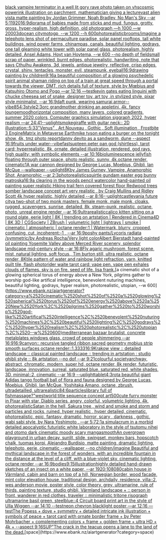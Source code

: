 [black vampire terminator in a well lit gory rave photo taken on vhs](https://www.ebank.nz/aiartgenerator?category=black%2520vampire%2520terminator%2520in%2520a%2520well%2520lit%2520gory%2520rave%2520photo%2520taken%2520on%2520vhs)[cosmic power](https://www.ebank.nz/aiartgenerator?category=cosmic%2520power)[ink illustration on parchment, mathematician giving a lecture](https://www.ebank.nz/aiartgenerator?category=ink%2520illustration%2520on%2520parchment%2C%2520mathematician%2520giving%2520a%2520lecture)[vast alien vista matte painting by Jordan Grimmer, Noah Bradley, No Man's Sky --ar 5:1](https://www.ebank.nz/aiartgenerator?category=vast%2520alien%2520vista%2520matte%2520painting%2520by%2520Jordan%2520Grimmer%2C%2520Noah%2520Bradley%2C%2520No%2520Man%27s%2520Sky%2520--ar%25205%3A1)[1920](https://www.ebank.nz/aiartgenerator?category=1920)[16:9](https://www.ebank.nz/aiartgenerator?category=16%3A9)[diorama of babies made from sticks and mud, fungus, grotty, gross, hyper-realism, high definition, old photograph —h 1000 —w 2000](https://www.ebank.nz/aiartgenerator?category=diorama%2520of%2520babies%2520made%2520from%2520sticks%2520and%2520mud%2C%2520fungus%2C%2520grotty%2C%2520gross%2C%2520hyper-realism%2C%2520high%2520definition%2C%2520old%2520photograph%2520%E2%80%94h%25201000%2520%E2%80%94w%25202000)[3d](https://www.ebank.nz/aiartgenerator?category=3d)[ocean city](https://www.ebank.nz/aiartgenerator?category=ocean%2520city)[motogp  --w 1200 --h 600](https://www.ebank.nz/aiartgenerator?category=motogp%2520%C2%A0--w%25201200%2520--h%2520600)[photorealistic](https://www.ebank.nz/aiartgenerator?category=photorealistic)[brooms](https://www.ebank.nz/aiartgenerator?category=brooms)[/imagine a telephoto lens shot of permaculture paradise, solar panel rooftops, tall white buildings, wind power farms, chinampas, canals, beautiful lighting, godrays, one tall gleaming white tower with solar panel glass, photorealism, highly detailed, Ansel Adams, Hoyt van Hoytema, --w 600 --no depth of field](https://www.ebank.nz/aiartgenerator?category=/imagine%2520a%2520telephoto%2520lens%2520shot%2520of%2520permaculture%2520paradise%2C%2520solar%2520panel%2520rooftops%2C%2520tall%2520white%2520buildings%2C%2520wind%2520power%2520farms%2C%2520chinampas%2C%2520canals%2C%2520beautiful%2520lighting%2C%2520godrays%2C%2520one%2520tall%2520gleaming%2520white%2520tower%2520with%2520solar%2520panel%2520glass%2C%2520photorealism%2C%2520highly%2520detailed%2C%2520Ansel%2520Adams%2C%2520Hoyt%2520van%2520Hoytema%2C%2520--w%2520600%2520--no%2520depth%2520of%2520field)[small scrap of paper, wrinkled, burnt edges, photorealistic, handwriting, note that says Cthulhu Awakens, 3d, jewels, antique jewelry, reflective, crisp edges, crystal, shiny, tentacles, monster, evil, steampunk, eyeball](https://www.ebank.nz/aiartgenerator?category=small%2520scrap%2520of%2520paper%2C%2520wrinkled%2C%2520burnt%2520edges%2C%2520photorealistic%2C%2520handwriting%2C%2520note%2520that%2520says%2520Cthulhu%2520Awakens%2C%25203d%2C%2520jewels%2C%2520antique%2520jewelry%2C%2520reflective%2C%2520crisp%2520edges%2C%2520crystal%2C%2520shiny%2C%2520tentacles%2C%2520monster%2C%2520evil%2C%2520steampunk%2C%2520eyeball)[16:9](https://www.ebank.nz/aiartgenerator?category=16%3A9)[drawing painting,by children](https://www.ebank.nz/aiartgenerator?category=drawing%2520painting%2Cby%2520children)[9:16](https://www.ebank.nz/aiartgenerator?category=9%3A16)[a beautiful composition of a glowing psychedelic spirit animal shaman riding on top of a train at great speed through a portal towards the viewer, DMT,  rich details full of texture, style by Mœbius and Katsuhiro Otomo and Pogo —ar 12:16 —test](https://www.ebank.nz/aiartgenerator?category=a%2520beautiful%2520composition%2520of%2520a%2520glowing%2520psychedelic%2520spirit%2520animal%2520shaman%2520riding%2520on%2520top%2520of%2520a%2520train%2520at%2520great%2520speed%2520through%2520a%2520portal%2520towards%2520the%2520viewer%2C%2520DMT%2C%2520%2520rich%2520details%2520full%2520of%2520texture%2C%2520style%2520by%2520M%C5%93bius%2520and%2520Katsuhiro%2520Otomo%2520and%2520Pogo%2520%E2%80%94ar%252012%3A16%2520%E2%80%94test)[kevin gates eating linguini with chucke cheese](https://www.ebank.nz/aiartgenerator?category=kevin%2520gates%2520eating%2520linguini%2520with%2520chucke%2520cheese)[a set of snake ,designer toy, art toy ,in stylized style, pixar style,minimalist, --ar 16:9](https://www.ebank.nz/aiartgenerator?category=a%2520set%2520of%2520snake%2520%2Cdesigner%2520toy%2C%2520art%2520toy%2520%2Cin%2520stylized%2520style%2C%2520pixar%2520style%2Cminimalist%2C%2520--ar%252016%3A9)[daft punk, wearing samurai armor](https://www.ebank.nz/aiartgenerator?category=daft%2520punk%2C%2520wearing%2520samurai%2520armor)[--vibe](https://www.ebank.nz/aiartgenerator?category=--vibe)[85](https://www.ebank.nz/aiartgenerator?category=85)[4:3](https://www.ebank.nz/aiartgenerator?category=4%3A3)[style](https://www.ebank.nz/aiartgenerator?category=style)[2:3](https://www.ebank.nz/aiartgenerator?category=2%3A3)[orc grandmother drinking an appletini, 4k, fancy lounge](https://www.ebank.nz/aiartgenerator?category=orc%2520grandmother%2520drinking%2520an%2520appletini%2C%25204k%2C%2520fancy%2520lounge)[mood](https://www.ebank.nz/aiartgenerator?category=mood)[horizontal composition, many layers, colored gradients, summer 2020 colors, Computer graphics simulation siggraph 2022, hyper realism —ar 24:41](https://www.ebank.nz/aiartgenerator?category=horizontal%2520composition%2C%2520many%2520layers%2C%2520colored%2520gradients%2C%2520summer%25202020%2520colors%2C%2520Computer%2520graphics%2520simulation%2520siggraph%25202022%2C%2520hyper%2520realism%2520%E2%80%94ar%252024%3A41)[--uplight](https://www.ebank.nz/aiartgenerator?category=--uplight)[smoke](https://www.ebank.nz/aiartgenerator?category=smoke)[giraffe with guitar neck:: 2D illustration::](https://www.ebank.nz/aiartgenerator?category=giraffe%2520with%2520guitar%2520neck%3A%3A%25202D%2520illustration%3A%3A)[5:3](https://www.ebank.nz/aiartgenerator?category=5%3A3)[3](https://www.ebank.nz/aiartgenerator?category=3)["Venus" , Art Nouveau , Gothic , Soft illumination  , Frostbite 3 Engine](https://www.ebank.nz/aiartgenerator?category=%22Venus%22%2520%2C%2520Art%2520Nouveau%2520%2C%2520Gothic%2520%2C%2520Soft%2520illumination%2520%2520%2C%2520Frostbite%25203%2520Engine)[Matrix in Metaverse Earth](https://www.ebank.nz/aiartgenerator?category=Matrix%2520in%2520Metaverse%2520Earth)[mike tyson eating a burger on the tonight show, 4k, tmz photo report](https://www.ebank.nz/aiartgenerator?category=mike%2520tyson%2520eating%2520a%2520burger%2520on%2520the%2520tonight%2520show%2C%25204k%2C%2520tmz%2520photo%2520report)[danny devito as a sandworm, dune --aspect 16:9](https://www.ebank.nz/aiartgenerator?category=danny%2520devito%2520as%2520a%2520sandworm%2C%2520dune%2520--aspect%252016%3A9)[fruits under water](https://www.ebank.nz/aiartgenerator?category=fruits%2520under%2520water)[--vibefast](https://www.ebank.nz/aiartgenerator?category=--vibefast)[sup](https://www.ebank.nz/aiartgenerator?category=sup)[teen peter pan god (shirtless), tarot card; hyperrealistic, 8k, ornate, detailed illustration, rendered, god rays, high quality; with symbolic elements --ar 10:16](https://www.ebank.nz/aiartgenerator?category=teen%2520peter%2520pan%2520god%2520%28shirtless%29%2C%2520tarot%2520card%3B%2520hyperrealistic%2C%25208k%2C%2520ornate%2C%2520detailed%2520illustration%2C%2520rendered%2C%2520god%2520rays%2C%2520high%2520quality%3B%2520with%2520symbolic%2520elements%2520--ar%252010%3A16)[bioluminescence jellyfish floating through outer space, photo realistic, sunny, 4k,octane render, cinematic](https://www.ebank.nz/aiartgenerator?category=bioluminescence%2520jellyfish%2520floating%2520through%2520outer%2520space%2C%2520photo%2520realistic%2C%2520sunny%2C%25204k%2Coctane%2520render%2C%2520cinematic)[1](https://www.ebank.nz/aiartgenerator?category=1)[A war cannon designed by George Lucas, Moebius, Ghibli, Ian McQue --wallpaper --uplight](https://www.ebank.nz/aiartgenerator?category=A%2520war%2520cannon%2520designed%2520by%2520George%2520Lucas%2C%2520Moebius%2C%2520Ghibli%2C%2520Ian%2520McQue%2520--wallpaper%2520--uplight)[8K](https://www.ebank.nz/aiartgenerator?category=8K)[by James Gurney, Vampire, Anamorphic Shot, Anamorphic --ar 2:3](https://www.ebank.nz/aiartgenerator?category=by%2520James%2520Gurney%2C%2520Vampire%2C%2520Anamorphic%2520Shot%2C%2520Anamorphic%2520--ar%25202%3A3)[photorealistic](https://www.ebank.nz/aiartgenerator?category=photorealistic)[squirtle gundam easter egg bunny matroska](https://www.ebank.nz/aiartgenerator?category=squirtle%2520gundam%2520easter%2520egg%2520bunny%2520matroska)[16:9](https://www.ebank.nz/aiartgenerator?category=16%3A9)[a clearing in the woods pencil watercolor hand-painted oil painting super realistic Hiking trail fern covered forest floor Redwood trees somber landscape concept art very realistic , by Craig Mullins and Ridley Scott 4k hyper realistic, highly detailed --ar 8:16](https://www.ebank.nz/aiartgenerator?category=a%2520clearing%2520in%2520the%2520woods%2520pencil%2520watercolor%2520hand-painted%2520oil%2520painting%2520super%2520realistic%2520Hiking%2520trail%2520fern%2520covered%2520forest%2520floor%2520Redwood%2520trees%2520somber%2520landscape%2520concept%2520art%2520very%2520realistic%2520%2C%2520by%2520Craig%2520Mullins%2520and%2520Ridley%2520Scott%25204k%2520hyper%2520realistic%2C%2520highly%2520detailed%2520--ar%25208%3A16)[--uplight](https://www.ebank.nz/aiartgenerator?category=--uplight)[castlevania future city](https://www.ebank.nz/aiartgenerator?category=castlevania%2520future%2520city)[a two-shot of two monk masters, female monk, male monk, cloaks, rugged, scavengers, sunrise, detailed, 8k, steam-punk, realistic, octane, photo, unreal engine render --ar 16:9](https://www.ebank.nz/aiartgenerator?category=a%2520two-shot%2520of%2520two%2520monk%2520masters%2C%2520female%2520monk%2C%2520male%2520monk%2C%2520cloaks%2C%2520rugged%2C%2520scavengers%2C%2520sunrise%2C%2520detailed%2C%25208k%2C%2520steam-punk%2C%2520realistic%2C%2520octane%2C%2520photo%2C%2520unreal%2520engine%2520render%2520--ar%252016%3A9)[ultrarealistic](https://www.ebank.nz/aiartgenerator?category=ultrarealistic)[calico kitten sitting on a round plate, eerie light | 8K | trending on artstation | Rendered in Cinema4D | 8K 3D | CGSociety | ZBrush | volumetric light | lightrays | smoke | cinematic | atmospheric | octane render:1 | Watermark, blurry, cropped, confusing, cut, incoherent:-1 , --ar 16:9](https://www.ebank.nz/aiartgenerator?category=calico%2520kitten%2520sitting%2520on%2520a%2520round%2520plate%2C%2520eerie%2520light%2520%7C%25208K%2520%7C%2520trending%2520on%2520artstation%2520%7C%2520Rendered%2520in%2520Cinema4D%2520%7C%25208K%25203D%2520%7C%2520CGSociety%2520%7C%2520ZBrush%2520%7C%2520volumetric%2520light%2520%7C%2520lightrays%2520%7C%2520smoke%2520%7C%2520cinematic%2520%7C%2520atmospheric%2520%7C%2520octane%2520render%3A1%2520%7C%2520Watermark%2C%2520blurry%2C%2520cropped%2C%2520confusing%2C%2520cut%2C%2520incoherent%3A-1%2520%2C%2520--ar%252016%3A9)[poshy pants](https://www.ebank.nz/aiartgenerator?category=poshy%2520pants)[/Lycoris radiata /symmetric/by Andreas Rocha/Very light color](https://www.ebank.nz/aiartgenerator?category=/Lycoris%2520radiata%2520/symmetric/by%2520Andreas%2520Rocha/Very%2520light%2520color)[Albert Bierstadt hand-painted oil painting Yosemite Valley above Merced River scenery, splendor landscape mid-century style --ar 16:8](https://www.ebank.nz/aiartgenerator?category=Albert%2520Bierstadt%2520hand-painted%2520oil%2520painting%2520Yosemite%2520Valley%2520above%2520Merced%2520River%2520scenery%2C%2520splendor%2520landscape%2520mid-century%2520style%2520--ar%252016%3A8)[Fly agaric mushroom, forest scene, mist, natural lighting, soft focus,, Tim burton still, ultra realistic, octane render, 8K](https://www.ebank.nz/aiartgenerator?category=Fly%2520agaric%2520mushroom%2C%2520forest%2520scene%2C%2520mist%2C%2520natural%2520lighting%2C%2520soft%2520focus%2C%2C%2520Tim%2520burton%2520still%2C%2520ultra%2520realistic%2C%2520octane%2520render%2C%25208K)[tile pattern of water and rainbow light refraction, yarn, knitted quilt tile, flash photo](https://www.ebank.nz/aiartgenerator?category=tile%2520pattern%2520of%2520water%2520and%2520rainbow%2520light%2520refraction%2C%2520yarn%2C%2520knitted%2520quilt%2520tile%2C%2520flash%2520photo)[rider waite tarot card: vape pen. vape pen exhales clouds of flames. sky is on fire. seed of life. lisa frank.](https://www.ebank.nz/aiartgenerator?category=rider%2520waite%2520tarot%2520card%3A%2520vape%2520pen.%2520vape%2520pen%2520exhales%2520clouds%2520of%2520flames.%2520sky%2520is%2520on%2520fire.%2520seed%2520of%2520life.%2520lisa%2520frank.)[a cinematic shot of a glowing spherical torus of energy above a New York, pilgrims gather to worship god-like artifical intelligence, benevolent nuturing machines, beautiful lighting, godrays, hyper realism, photorealistic, utopian, --w 600](https://www.ebank.nz/aiartgenerator?category=a%2520cinematic%2520shot%2520of%2520a%2520glowing%2520spherical%2520torus%2520of%2520energy%2520above%2520a%2520New%2520York%2C%2520pilgrims%2520gather%2520to%2520worship%2520god-like%2520artifical%2520intelligence%2C%2520benevolent%2520nuturing%2520machines%2C%2520beautiful%2520lighting%2C%2520godrays%2C%2520hyper%2520realism%2C%2520photorealistic%2C%2520utopian%2C%2520--w%2520600)[mediterranean bazaar brutalist, concrete metalplates windows glass, crowd of people shimmering --ar 16:9](https://www.ebank.nz/aiartgenerator?category=mediterranean%2520bazaar%2520brutalist%2C%2520concrete%2520metalplates%2520windows%2520glass%2C%2520crowd%2520of%2520people%2520shimmering%2520--ar%252016%3A9)[16:9](https://www.ebank.nz/aiartgenerator?category=16%3A9)[canyon:: recursive tangled ribbon sacred geometry mobius strip smooth surfaces octane render::1.3333](https://www.ebank.nz/aiartgenerator?category=canyon%3A%3A%2520recursive%2520tangled%2520ribbon%2520sacred%2520geometry%2520mobius%2520strip%2520smooth%2520surfaces%2520octane%2520render%3A%3A1.3333)[16:9](https://www.ebank.nz/aiartgenerator?category=16%3A9)[Krakow view :: detailed landscape :: classical painted landscape :: trending in artstation : studio ghibli style :: 8k artstation --no dof  --ar 9:21](https://www.ebank.nz/aiartgenerator?category=Krakow%2520view%2520%3A%3A%2520detailed%2520landscape%2520%3A%3A%2520classical%2520painted%2520landscape%2520%3A%3A%2520trending%2520in%2520artstation%2520%3A%2520studio%2520ghibli%2520style%2520%3A%3A%25208k%2520artstation%2520--no%2520dof%2520%2520--ar%25209%3A21)[colourful,](https://www.ebank.nz/aiartgenerator?category=colourful%2C)[society](https://www.ebank.nz/aiartgenerator?category=society)[archway, abstract, chromatic, modern, super hd, octane render, 8k render, futuristic, landscape, innovation, surreal, saturated blue, saturated red, white shades, 3D, minimal::2, cinematic --ar 16:9 --uplight](https://www.ebank.nz/aiartgenerator?category=archway%2C%2520abstract%2C%2520chromatic%2C%2520modern%2C%2520super%2520hd%2C%2520octane%2520render%2C%25208k%2520render%2C%2520futuristic%2C%2520landscape%2C%2520innovation%2C%2520surreal%2C%2520saturated%2520blue%2C%2520saturated%2520red%2C%2520white%2520shades%2C%25203D%2C%2520minimal%3A%3A2%2C%2520cinematic%2520--ar%252016%3A9%2520--uplight)[tablet](https://www.ebank.nz/aiartgenerator?category=tablet)[4:3](https://www.ebank.nz/aiartgenerator?category=4%3A3)[rot](https://www.ebank.nz/aiartgenerator?category=rot)[a beautiful giant Adidas tango football ball of flora and fauna designed by George Lucas, Moebius, Ghibli, Ian McQue, Yoshitaka Amano, octane, zbrush, ultradetailled, ultrarealistic](https://www.ebank.nz/aiartgenerator?category=a%2520beautiful%2520giant%2520Adidas%2520tango%2520football%2520ball%2520of%2520flora%2520and%2520fauna%2520designed%2520by%2520George%2520Lucas%2C%2520Moebius%2C%2520Ghibli%2C%2520Ian%2520McQue%2C%2520Yoshitaka%2520Amano%2C%2520octane%2C%2520zbrush%2C%2520ultradetailled%2C%2520ultrarealistic)[8](https://www.ebank.nz/aiartgenerator?category=8)[4:6](https://www.ebank.nz/aiartgenerator?category=4%3A6)[particles](https://www.ebank.nz/aiartgenerator?category=particles)[library full of fish](https://www.ebank.nz/aiartgenerator?category=library%2520full%2520of%2520fish)[massage?"](https://www.ebank.nz/aiartgenerator?category=massage%3F%22)[westworld title sequence concept art](https://www.ebank.nz/aiartgenerator?category=westworld%2520title%2520sequence%2520concept%2520art)[500](https://www.ebank.nz/aiartgenerator?category=500)[cute furry monster in Pixar with star, Diablo series, angry, colorful, volumetric lighting, 4k, photorealistic](https://www.ebank.nz/aiartgenerator?category=cute%2520furry%2520monster%2520in%2520Pixar%2520with%2520star%2C%2520Diablo%2520series%2C%2520angry%2C%2520colorful%2C%2520volumetric%2520lighting%2C%25204k%2C%2520photorealistic)[Satan in the hell, Sakura tree , wind and smoke and storm and particles and rocks, ruined, hyper realistic , hyper detailed, cinematic, photorealistic, epic, fantasy, dramatic, horror, scary , darkness , gothic, wabi sabi style, by Nara Yoshimoto , —ar 5:7](https://www.ebank.nz/aiartgenerator?category=Satan%2520in%2520the%2520hell%2C%2520Sakura%2520tree%2520%2C%2520wind%2520and%2520smoke%2520and%2520storm%2520and%2520particles%2520and%2520rocks%2C%2520ruined%2C%2520hyper%2520realistic%2520%2C%2520hyper%2520detailed%2C%2520cinematic%2C%2520photorealistic%2C%2520epic%2C%2520fantasy%2C%2520dramatic%2C%2520horror%2C%2520scary%2520%2C%2520darkness%2520%2C%2520gothic%2C%2520wabi%2520sabi%2520style%2C%2520by%2520Nara%2520Yoshimoto%2520%2C%2520%E2%80%94ar%25205%3A7)[2:1](https://www.ebank.nz/aiartgenerator?category=2%3A1)[a simulacrum in a morbid detailed apocalyptic futuristic white laboratory in the style of tsutomu nihei and otomo dark cinematic moody scary manga](https://www.ebank.nz/aiartgenerator?category=a%2520simulacrum%2520in%2520a%2520morbid%2520detailed%2520apocalyptic%2520futuristic%2520white%2520laboratory%2520in%2520the%2520style%2520of%2520tsutomu%2520nihei%2520and%2520otomo%2520dark%2520cinematic%2520moody%2520scary%2520manga)[smooth](https://www.ebank.nz/aiartgenerator?category=smooth)[An overgrown playground in urban decay, sunlit, slide, swingset, monkey bars, hopscotch chalk, tuomas korpi, Alejandro Burdisio, matte painting, dramatic lighting, telephoto, eerie, cinematic --wallpaper --no children](https://www.ebank.nz/aiartgenerator?category=An%2520overgrown%2520playground%2520in%2520urban%2520decay%2C%2520sunlit%2C%2520slide%2C%2520swingset%2C%2520monkey%2520bars%2C%2520hopscotch%2520chalk%2C%2520tuomas%2520korpi%2C%2520Alejandro%2520Burdisio%2C%2520matte%2520painting%2C%2520dramatic%2520lighting%2C%2520telephoto%2C%2520eerie%2C%2520cinematic%2520--wallpaper%2520--no%2520children)[/imagine Beautiful and mythical landscape in the forest of wonders, with an incredible fountain in the distance at the level of a cliff, with a blue-violet sky, cinematic lighting, octane render --ar 16:9](https://www.ebank.nz/aiartgenerator?category=/imagine%2520Beautiful%2520and%2520mythical%2520landscape%2520in%2520the%2520forest%2520of%2520wonders%2C%2520with%2520an%2520incredible%2520fountain%2520in%2520the%2520distance%2520at%2520the%2520level%2520of%2520a%2520cliff%2C%2520with%2520a%2520blue-violet%2520sky%2C%2520cinematic%2520lighting%2C%2520octane%2520render%2520--ar%252016%3A9)[bodies](https://www.ebank.nz/aiartgenerator?category=bodies)[9:15](https://www.ebank.nz/aiartgenerator?category=9%3A15)[illustration](https://www.ebank.nz/aiartgenerator?category=illustration)[highly detailed hand-drawn sketches of an insect on a white paper, --ar 1920:1080](https://www.ebank.nz/aiartgenerator?category=highly%2520detailed%2520hand-drawn%2520sketches%2520of%2520an%2520insect%2520on%2520a%2520white%2520paper%2C%2520--ar%25201920%3A1080)[80](https://www.ebank.nz/aiartgenerator?category=80)[cabin house in Värmland, cabin and barn on top of a hill, Norwegian border, wood facade, mint color elevation house, traditional design, archdaily, residence, villa::2, wes anderson movie, poster style, color theory, grey, ultramarine, rule of thirds, painting texture, studio ghibli, Värmland landscape + :: person in front, wanderer in red clothes, traveler :: minimalistic tritone risograph ultramarine basil green, steelblue::4 Circuit board print art in the style of Ulla Wiggen --ar 14:10 --test](https://www.ebank.nz/aiartgenerator?category=cabin%2520house%2520in%2520V%C3%A4rmland%2C%2520cabin%2520and%2520barn%2520on%2520top%2520of%2520a%2520hill%2C%2520Norwegian%2520border%2C%2520wood%2520facade%2C%2520mint%2520color%2520elevation%2520house%2C%2520traditional%2520design%2C%2520archdaily%2C%2520residence%2C%2520villa%3A%3A2%2C%2520wes%2520anderson%2520movie%2C%2520poster%2520style%2C%2520color%2520theory%2C%2520grey%2C%2520ultramarine%2C%2520rule%2520of%2520thirds%2C%2520painting%2520texture%2C%2520studio%2520ghibli%2C%2520V%C3%A4rmland%2520landscape%2520%2B%2520%3A%3A%2520person%2520in%2520front%2C%2520wanderer%2520in%2520red%2520clothes%2C%2520traveler%2520%3A%3A%2520minimalistic%2520tritone%2520risograph%2520ultramarine%2520basil%2520green%2C%2520steelblue%3A%3A4%2520Circuit%2520board%2520print%2520art%2520in%2520the%2520style%2520of%2520Ulla%2520Wiggen%2520--ar%252014%3A10%2520--test)[neon chevron blacklight poster —ar 12:16 —test](https://www.ebank.nz/aiartgenerator?category=neon%2520chevron%2520blacklight%2520poster%2520%E2%80%94ar%252012%3A16%2520%E2%80%94test)[The Popess + dove + symmetry + detailed intricate ink illustration + symbols of peace + tarot card with ornate border frame + by Peter Mohrbacher + complementing colors + frame + golden frame + ultra HD + 4k + --aspect 9:16](https://www.ebank.nz/aiartgenerator?category=The%2520Popess%2520%2B%2520dove%2520%2B%2520symmetry%2520%2B%2520detailed%2520intricate%2520ink%2520illustration%2520%2B%2520symbols%2520of%2520peace%2520%2B%2520tarot%2520card%2520with%2520ornate%2520border%2520frame%2520%2B%2520by%2520Peter%2520Mohrbacher%2520%2B%2520complementing%2520colors%2520%2B%2520frame%2520%2B%2520golden%2520frame%2520%2B%2520ultra%2520HD%2520%2B%25204k%2520%2B%2520--aspect%25209%3A16)[SUP"](https://www.ebank.nz/aiartgenerator?category=SUP%22)[The crack in the teacup opens a lane to the land of the dead.](https://www.ebank.nz/aiartgenerator?category=The%2520crack%2520in%2520the%2520teacup%2520opens%2520a%2520lane%2520to%2520the%2520land%2520of%2520the%2520dead.)[space](https://www.ebank.nz/aiartgenerator?category=space)